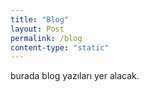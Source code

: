 ```yaml
---
title: "Blog"
layout: Post
permalink: /blog
content-type: "static"
---
```


burada blog yazıları yer alacak.
